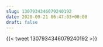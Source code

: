 ```yaml
---
slug: 1307934346079240192
date: 2020-09-21 06:47:03+00:00
draft: false
---
```


{{< tweet 1307934346079240192 >}}

